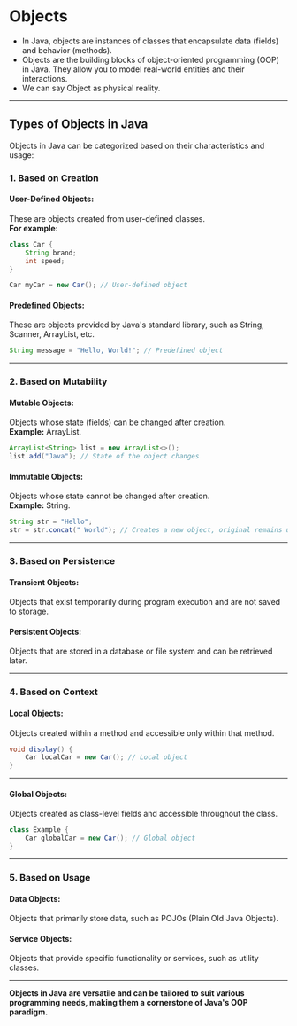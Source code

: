 # Objects
- In Java, objects are instances of classes that encapsulate data (fields) and behavior (methods).
- Objects are the building blocks of object-oriented programming (OOP) in Java. They allow you to model real-world entities and their interactions.
- We can say Object as physical reality.
---
## Types of Objects in Java
Objects in Java can be categorized based on their characteristics and usage:

### 1. Based on Creation
#### User-Defined Objects:
These are objects created from user-defined classes. <br />
**For example:**
```java
class Car {
    String brand;
    int speed;
}

Car myCar = new Car(); // User-defined object
```
#### Predefined Objects:
These are objects provided by Java's standard library, such as String, Scanner, ArrayList, etc.
```java
String message = "Hello, World!"; // Predefined object
```
---
### 2. Based on Mutability
#### Mutable Objects:
Objects whose state (fields) can be changed after creation. <br />
**Example:** ArrayList.
```java
ArrayList<String> list = new ArrayList<>();
list.add("Java"); // State of the object changes
```
#### Immutable Objects: 
Objects whose state cannot be changed after creation. <br />
**Example:** String.
```java
String str = "Hello";
str = str.concat(" World"); // Creates a new object, original remains unchanged
```
---
### 3. Based on Persistence
#### Transient Objects: 
Objects that exist temporarily during program execution and are not saved to storage.
#### Persistent Objects:
Objects that are stored in a database or file system and can be retrieved later.

---
### 4. Based on Context
#### Local Objects: 
Objects created within a method and accessible only within that method.
```java
void display() {
    Car localCar = new Car(); // Local object
}
```
---
#### Global Objects:
Objects created as class-level fields and accessible throughout the class.
```java
class Example {
    Car globalCar = new Car(); // Global object
}
```
---
### 5. Based on Usage
#### Data Objects:
Objects that primarily store data, such as POJOs (Plain Old Java Objects).
#### Service Objects: 
Objects that provide specific functionality or services, such as utility classes.

---
**Objects in Java are versatile and can be tailored to suit various programming needs, making them a cornerstone of Java's OOP paradigm.**
